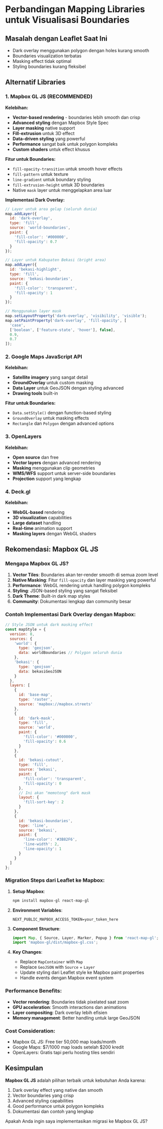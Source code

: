 # Perbandingan Mapping Libraries untuk Visualisasi Boundaries

## Masalah dengan Leaflet Saat Ini
- Dark overlay menggunakan polygon dengan holes kurang smooth
- Boundaries visualization terbatas
- Masking effect tidak optimal
- Styling boundaries kurang fleksibel

## Alternatif Libraries

### 1. **Mapbox GL JS** (RECOMMENDED)
**Kelebihan:**
- **Vector-based rendering** - boundaries lebih smooth dan crisp
- **Advanced styling** dengan Mapbox Style Spec
- **Layer masking** native support
- **Fill-extrusion** untuk 3D effect
- **Data-driven styling** yang powerful
- **Performance** sangat baik untuk polygon kompleks
- **Custom shaders** untuk effect khusus

**Fitur untuk Boundaries:**
- `fill-opacity-transition` untuk smooth hover effects
- `fill-pattern` untuk texture
- `line-gradient` untuk boundary styling
- `fill-extrusion-height` untuk 3D boundaries
- Native `mask` layer untuk menggelapkan area luar

**Implementasi Dark Overlay:**
```javascript
// Layer untuk area gelap (seluruh dunia)
map.addLayer({
  id: 'dark-overlay',
  type: 'fill',
  source: 'world-boundaries',
  paint: {
    'fill-color': '#000000',
    'fill-opacity': 0.7
  }
});

// Layer untuk Kabupaten Bekasi (bright area)
map.addLayer({
  id: 'bekasi-highlight',
  type: 'fill',
  source: 'bekasi-boundaries',
  paint: {
    'fill-color': 'transparent',
    'fill-opacity': 1
  }
});

// Menggunakan layer mask
map.setLayoutProperty('dark-overlay', 'visibility', 'visible');
map.setPaintProperty('dark-overlay', 'fill-opacity', [
  'case',
  ['boolean', ['feature-state', 'hover'], false],
  0.9,
  0.7
]);
```

### 2. **Google Maps JavaScript API**
**Kelebihan:**
- **Satellite imagery** yang sangat detail
- **GroundOverlay** untuk custom masking
- **Data Layer** untuk GeoJSON dengan styling advanced
- **Drawing tools** built-in

**Fitur untuk Boundaries:**
- `Data.setStyle()` dengan function-based styling
- `GroundOverlay` untuk masking effects
- `Rectangle` dan `Polygon` dengan advanced options

### 3. **OpenLayers**
**Kelebihan:**
- **Open source** dan free
- **Vector layers** dengan advanced rendering
- **Masking** menggunakan clip geometries
- **WMS/WFS** support untuk server-side boundaries
- **Projection** support yang lengkap

### 4. **Deck.gl**
**Kelebihan:**
- **WebGL-based** rendering
- **3D visualization** capabilities
- **Large dataset** handling
- **Real-time** animation support
- **Masking layers** dengan WebGL shaders

## Rekomendasi: Mapbox GL JS

### Mengapa Mapbox GL JS?
1. **Vector Tiles**: Boundaries akan ter-render smooth di semua zoom level
2. **Native Masking**: Fitur `fill-opacity` dan layer masking yang powerful
3. **Performance**: WebGL rendering untuk handling polygon kompleks
4. **Styling**: JSON-based styling yang sangat fleksibel
5. **Dark Theme**: Built-in dark map styles
6. **Community**: Dokumentasi lengkap dan community besar

### Contoh Implementasi Dark Overlay dengan Mapbox:

```javascript
// Style JSON untuk dark masking effect
const mapStyle = {
  version: 8,
  sources: {
    'world': {
      type: 'geojson',
      data: worldBoundaries // Polygon seluruh dunia
    },
    'bekasi': {
      type: 'geojson', 
      data: bekasiGeoJSON
    }
  },
  layers: [
    {
      id: 'base-map',
      type: 'raster',
      source: 'mapbox://mapbox.streets'
    },
    {
      id: 'dark-mask',
      type: 'fill',
      source: 'world',
      paint: {
        'fill-color': '#000000',
        'fill-opacity': 0.6
      }
    },
    {
      id: 'bekasi-cutout',
      type: 'fill',
      source: 'bekasi',
      paint: {
        'fill-color': 'transparent',
        'fill-opacity': 0
      },
      // Ini akan "memotong" dark mask
      layout: {
        'fill-sort-key': 2
      }
    },
    {
      id: 'bekasi-boundaries',
      type: 'line',
      source: 'bekasi',
      paint: {
        'line-color': '#3B82F6',
        'line-width': 2,
        'line-opacity': 1
      }
    }
  ]
};
```

### Migration Steps dari Leaflet ke Mapbox:

1. **Setup Mapbox**:
   ```bash
   npm install mapbox-gl react-map-gl
   ```

2. **Environment Variables**:
   ```env
   NEXT_PUBLIC_MAPBOX_ACCESS_TOKEN=your_token_here
   ```

3. **Component Structure**:
   ```typescript
   import Map, { Source, Layer, Marker, Popup } from 'react-map-gl';
   import 'mapbox-gl/dist/mapbox-gl.css';
   ```

4. **Key Changes**:
   - Replace `MapContainer` with `Map`
   - Replace `GeoJSON` with `Source` + `Layer`
   - Update styling dari Leaflet style ke Mapbox paint properties
   - Handle events dengan Mapbox event system

### Performance Benefits:
- **Vector rendering**: Boundaries tidak pixelated saat zoom
- **GPU acceleration**: Smooth interactions dan animations
- **Layer compositing**: Dark overlay lebih efisien
- **Memory management**: Better handling untuk large GeoJSON

### Cost Consideration:
- Mapbox GL JS: Free tier 50,000 map loads/month
- Google Maps: $7/1000 map loads setelah $200 kredit
- OpenLayers: Gratis tapi perlu hosting tiles sendiri

## Kesimpulan
**Mapbox GL JS** adalah pilihan terbaik untuk kebutuhan Anda karena:
1. Dark overlay effect yang native dan smooth
2. Vector boundaries yang crisp
3. Advanced styling capabilities
4. Good performance untuk polygon kompleks
5. Dokumentasi dan contoh yang lengkap

Apakah Anda ingin saya implementasikan migrasi ke Mapbox GL JS?
